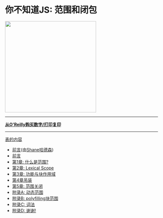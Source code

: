
# 你不知道JS: 范围和闭包

<img src="cover.jpg" width="300">

* * *

**[从O'Reilly购买数字/打印复印](http://shop.oreilly.com/product/0636920026327.do)**

* * *

[表的内容](toc.md)

-   [前言](https://shanehudson.net/2014/06/03/foreword-dont-know-js/)(由[Shane哈德森](https://github.com/shanehudson))
-   [前言](../preface.md)
-   [第1章: 什么是范围?](ch1.md)
-   [第2章: Lexical Scope](ch2.md)
-   [第3章: 功能与块作用域](ch3.md)
-   [第4章吊装](ch4.md)
-   [第5章: 范围关闭](ch5.md)
-   [附录A: 动态范围](apA.md)
-   [附录B: polyfilling块范围](apB.md)
-   [附录C: 词法](apC.md)
-   [附录D: 谢谢!](apD.md)
